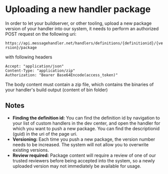 # Uploading a new handler package 

In order to let your buildserver, or other tooling, upload a new package version of your handler into our system, it needs to perform an authorized POST request on the following uri:

`https://api.messagehandler.net/handlers/definitions/{definitionid}/{version}/package`

with following headers

<!-- start of code block -->
 
	Accept: "application/json"
	Content-Type: "application/zip"
	Authorization: "Bearer Base64Encode(access_token)"
    
<!-- end of code block -->

The body content must contain a zip file, which contains the binaries of your handler's build output (content of bin folder)

## Notes

* **Finding the definition id:** You can find the definition id by navigation to your list of custom handlers in the dev center, and open the handler for which you want to push a new package. You can find the descriptionid (guid) in the uri of the page uri.
* **Versioning:** Each time you push a new package, the version number needs to be increased. The system will not allow you to overwrite existing versions.
* **Review required:** Package content will require a review of one of our trusted reviewers before being accepted into the system, so a newly uploaded version may not immediately be available for usage.



